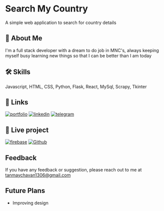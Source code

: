
# Search My Country

A simple web application to search for country details




## 🚀 About Me
I'm a full stack developer with a dream to do job in MNC's, always keeping myself busy learning new things so that I can be better than I am today




## 🛠 Skills

Javascript, HTML, CSS, Python, Flask, React, MySql, Scrapy, Tkinter




## 🔗 Links
[![portfolio](https://img.shields.io/badge/my_portfolio-000?style=for-the-badge&logo=ko-fi&logoColor=white)](https://portfolio-59977.web.app/)
[![linkedin](https://img.shields.io/badge/linkedin-0A66C2?style=for-the-badge&logo=linkedin&logoColor=white)](https://www.linkedin.com/in/tanmay-chavan-3b46b021b)
[![telegram](https://img.shields.io/badge/telegram-0892d0?style=for-the-badge&logo=telegram&logoColor=0892d0)](https://t.me/Natsu_Dragneel_01)




## 🔗 Live project
[![firebase](https://img.shields.io/badge/firebase-2076b3?style=for-the-badge&logo=firebase&logoColor=white)](https://search-my-country.web.app/)
[![Github](https://img.shields.io/badge/github-e66825?style=for-the-badge&logo=github&logoColor=white)](https://tanmaychavan-2403.github.io/EduTech-Ventures.github.io/)

## Feedback

If you have any feedback or suggestion, please reach out to me at tanmaychavan1306@gmail.com



## Future Plans

- Improving design

